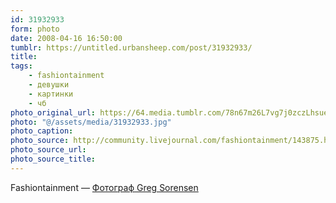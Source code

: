 ```yaml
---
id: 31932933
form: photo
date: 2008-04-16 16:50:00
tumblr: https://untitled.urbansheep.com/post/31932933/
title:
tags:
    - fashiontainment
    - девушки
    - картинки
    - чб
photo_original_url: https://64.media.tumblr.com/78n67m26L7vg7j0zczLhsuen_1280.jpg
photo: "@/assets/media/31932933.jpg"
photo_caption:
photo_source: http://community.livejournal.com/fashiontainment/143875.html
photo_source_url:
photo_source_title:
---
```


<p>Fashiontainment — <a href="http://community.livejournal.com/fashiontainment/143875.html">Фотограф Greg Sorensen</a></p>
